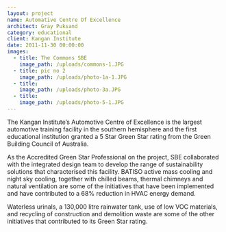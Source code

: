 ```yaml
---
layout: project
name: Automative Centre Of Excellence
architect: Gray Puksand
category: educational
client: Kangan Institute
date: 2011-11-30 00:00:00
images:
  - title: The Commons SBE
    image_path: /uploads/commons-1.JPG
  - title: pic no 2
    image_path: /uploads/photo-1a-1.JPG
  - title:
    image_path: /uploads/photo-3a.JPG
  - title:
    image_path: /uploads/photo-5-1.JPG
---
```



The Kangan Institute’s Automotive Centre of Excellence is the largest automotive training facility in the southern hemisphere and the first educational institution granted a 5 Star Green Star rating from the Green Building Council of Australia.

As the Accredited Green Star Professional on the project, SBE collaborated with the integrated design team to develop the range of sustainability solutions that characterised this facility. BATISO active mass cooling and night sky cooling, together with chilled beams, thermal chimneys and natural ventilation are some of the initiatives that have been implemented and have contributed to a 68% reduction in HVAC energy demand.

Waterless urinals, a 130,000 litre rainwater tank, use of low VOC materials, and recycling of construction and demolition waste are some of the other initiatives that contributed to its Green Star rating.
